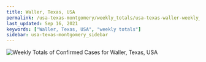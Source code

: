 ```yaml
---
title: Waller, Texas, USA
permalink: /usa-texas-montgomery/weekly_totals/usa-texas-waller-weekly_totals.html
last_updated: Sep 16, 2021
keywords: ["Waller, Texas, USA", "weekly totals"]
sidebar: usa-texas-montgomery_sidebar
---
```


![Weekly Totals of Confirmed Cases for Waller, Texas, USA](/covid_tracker/images/graphs/usa-texas-waller-weekly_totals_graph.png)
